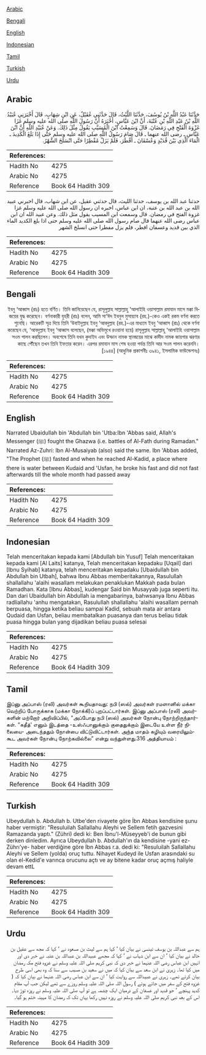[Arabic](#arabic)

[Bengali](#bengali)

[English](#english)

[Indonesian](#indonesian)

[Tamil](#tamil)

[Turkish](#turkish)

[Urdu](#urdu)

## Arabic


<div dir="rtl" lang="ar" style={{fontSize:'larger',backgroundColor:'#f8f9fa',padding:20}}>
حَدَّثَنَا عَبْدُ اللَّهِ بْنُ يُوسُفَ، حَدَّثَنَا اللَّيْثُ، قَالَ حَدَّثَنِي عُقَيْلٌ، عَنِ ابْنِ شِهَابٍ، قَالَ أَخْبَرَنِي عُبَيْدُ اللَّهِ بْنُ عَبْدِ اللَّهِ بْنِ عُتْبَةَ، أَنَّ ابْنَ عَبَّاسٍ، أَخْبَرَهُ أَنَّ رَسُولَ اللَّهِ صلى الله عليه وسلم غَزَا غَزْوَةَ الْفَتْحِ فِي رَمَضَانَ‏.‏ قَالَ وَسَمِعْتُ ابْنَ الْمُسَيَّبِ يَقُولُ مِثْلَ ذَلِكَ‏.‏ وَعَنْ عُبَيْدِ اللَّهِ أَنَّ ابْنَ عَبَّاسِ ـ رضى الله عنهما ـ قَالَ صَامَ رَسُولُ اللَّهِ صلى الله عليه وسلم حَتَّى إِذَا بَلَغَ الْكَدِيدَ ـ الْمَاءَ الَّذِي بَيْنَ قُدَيْدٍ وَعُسْفَانَ ـ أَفْطَرَ، فَلَمْ يَزَلْ مُفْطِرًا حَتَّى انْسَلَخَ الشَّهْرُ‏.‏
</div>
<div style={{backgroundColor:'#f8f9fa',padding:20, marginBottom: 10}}><table> <thead> <tr> <th>References:</th> <th></th> </tr> </thead> <tbody><tr><td>Hadith No</td><td>4275</td></tr><tr><td>Arabic No</td><td>4275</td></tr><tr><td>Reference</td><td>Book 64 Hadith 309</td></tr></tbody></table></div>


<div dir="rtl" lang="ar" style={{fontSize:'larger',backgroundColor:'#f8f9fa',padding:20}}>
حدثنا عبد الله بن يوسف، حدثنا الليث، قال حدثني عقيل، عن ابن شهاب، قال اخبرني عبيد الله بن عبد الله بن عتبة، ان ابن عباس، اخبره ان رسول الله صلى الله عليه وسلم غزا غزوة الفتح في رمضان. قال وسمعت ابن المسيب يقول مثل ذلك. وعن عبيد الله ان ابن عباس رضى الله عنهما قال صام رسول الله صلى الله عليه وسلم حتى اذا بلغ الكديد الماء الذي بين قديد وعسفان افطر، فلم يزل مفطرا حتى انسلخ الشهر
</div>
<div style={{backgroundColor:'#f8f9fa',padding:20, marginBottom: 10}}><table> <thead> <tr> <th>References:</th> <th></th> </tr> </thead> <tbody><tr><td>Hadith No</td><td>4275</td></tr><tr><td>Arabic No</td><td>4275</td></tr><tr><td>Reference</td><td>Book 64 Hadith 309</td></tr></tbody></table></div>

## Bengali


<div dir="rtl" lang="bn" style={{fontSize:'larger',backgroundColor:'#f8f9fa',padding:20}}>
ইবনু ‘আব্বাস (রাঃ) হতে বর্ণিত। তিনি জানিয়েছেন যে, রাসূলুল্লাহ সাল্লাল্লাহু ‘আলাইহি ওয়াসাল্লাম রমাযান মাসে মক্কা বিজয়ের যুদ্ধ করেছেন। বর্ণনাকারী যুহরী (রাঃ) বলেন, আমি সা‘ঈদ ইবনুল মুসায়্যাব (রহ.)-কেও একই রকম বর্ণনা করতে শুনেছি। আরেকটি সূত্র দিয়ে তিনি ‘উবাইদুল্লাহ ইবনু ‘আবদুল্লাহ (রহ.)-এর মাধ্যমে ইবনু ‘আব্বাস (রাঃ) থেকে বর্ণনা করেছেন যে, ‘আবদুল্লাহ ইবনু ‘আব্বাস বলেছেন, (মক্কা অভিমুখে রওয়ানা হয়ে) রাসূলুল্লাহ সাল্লাল্লাহু ‘আলাইহি ওয়াসাল্লাম সওম পালন করছিলেন। অবশেষে তিনি যখন কুদাইদ এবং উস্ফান নামক স্থানদ্বয়ের মাঝে কাদীদ নামক জায়গার ঝরণার কাছে পৌঁছেন তখন তিনি ইফতার করেন। এরপর রমাযান মাস শেষ হওয়া পর্যন্ত তিনি আর সওম পালন করেননি। [১৯৪৪] (আধুনিক প্রকাশনীঃ ৩৯৪১, ইসলামিক ফাউন্ডেশনঃ)
</div>
<div style={{backgroundColor:'#f8f9fa',padding:20, marginBottom: 10}}><table> <thead> <tr> <th>References:</th> <th></th> </tr> </thead> <tbody><tr><td>Hadith No</td><td>4275</td></tr><tr><td>Arabic No</td><td>4275</td></tr><tr><td>Reference</td><td>Book 64 Hadith 309</td></tr></tbody></table></div>

## English


<div dir="ltr" lang="en" style={{fontSize:'larger',backgroundColor:'#f8f9fa',padding:20}}>
Narrated Ubaidullah bin 'Abdullah bin 'Utba:Ibn 'Abbas said, Allah's Messenger (ﷺ) fought the Ghazwa (i.e. battles of Al-Fath during Ramadan." Narrated Az-Zuhri: Ibn Al-Musaiyab (also) said the same. Ibn 'Abbas added, "The Prophet (ﷺ) fasted and when he reached Al-Kadid, a place where there is water between Kudaid and 'Usfan, he broke his fast and did not fast afterwards till the whole month had passed away
</div>
<div style={{backgroundColor:'#f8f9fa',padding:20, marginBottom: 10}}><table> <thead> <tr> <th>References:</th> <th></th> </tr> </thead> <tbody><tr><td>Hadith No</td><td>4275</td></tr><tr><td>Arabic No</td><td>4275</td></tr><tr><td>Reference</td><td>Book 64 Hadith 309</td></tr></tbody></table></div>

## Indonesian


<div dir="ltr" lang="id" style={{fontSize:'larger',backgroundColor:'#f8f9fa',padding:20}}>
Telah menceritakan kepada kami [Abdullah bin Yusuf] Telah menceritakan kepada kami [Al Laits] katanya, Telah menceritakan kepadaku [Uqail] dari [Ibnu Syihab] katanya, telah menceritakan kepadaku [Ubaidullah bin Abdullah bin Utbah], bahwa Ibnu Abbas memberitakannya, Rasulullah shallallahu 'alaihi wasallam melakukan penaklukan Makkah pada bulan Ramadhan. Kata [Ibnu Abbas], kudengar Said bin Musayyab juga seperti itu. Dan dari Ubaidullah bin Abdullah ia mengabarinya, bahwsanya Ibnu Abbas radliallahu 'anhu mengatakan, Rasulullah shallallahu 'alaihi wasallam pernah berpuasa, hingga ketika beliau sampai Kadid, sebuah mata air antara Qudaid dan Usfan, beliau membatalkan puasanya dan terus beliau tidak puasa hingga bulan yang dijadikan beliau puasa selesai
</div>
<div style={{backgroundColor:'#f8f9fa',padding:20, marginBottom: 10}}><table> <thead> <tr> <th>References:</th> <th></th> </tr> </thead> <tbody><tr><td>Hadith No</td><td>4275</td></tr><tr><td>Arabic No</td><td>4275</td></tr><tr><td>Reference</td><td>Book 64 Hadith 309</td></tr></tbody></table></div>

## Tamil


<div dir="ltr" lang="ta" style={{fontSize:'larger',backgroundColor:'#f8f9fa',padding:20}}>
இப்னு அப்பாஸ் (ரலி) அவர்கள் கூறியதாவது: நபி (ஸல்) அவர்கள் ரமளானில் மக்கா வெற்றிப் போருக்காக (மக்கா நோக்கி)ப் புறப்பட்டார்கள். இப்னு அப்பாஸ் (ரலி) அவர்களின் மற்றோர் அறிவிப்பில், “அப்போது நபி (ஸல்) அவர்கள் நோன்பு நோற்றிருந்தார்கள். “கதீத்' எனும் இடத்தை -உஸ்ஃபானுக்கும் குதைதுக்கும் இடையே உள்ள நீர் நிலையை- அடைந்ததும் நோன்பை விட்டுவிட்டார்கள். அந்த மாதம் கழியும் வரையிலும்கூட அவர்கள் நோன்பு நோற்கவில்லை” என்று வந்துள்ளது.316 அத்தியாயம் :
</div>
<div style={{backgroundColor:'#f8f9fa',padding:20, marginBottom: 10}}><table> <thead> <tr> <th>References:</th> <th></th> </tr> </thead> <tbody><tr><td>Hadith No</td><td>4275</td></tr><tr><td>Arabic No</td><td>4275</td></tr><tr><td>Reference</td><td>Book 64 Hadith 309</td></tr></tbody></table></div>

## Turkish


<div dir="ltr" lang="tr" style={{fontSize:'larger',backgroundColor:'#f8f9fa',padding:20}}>
Ubeydullah b. Abdullah b. Utbe'den rivayete göre İbn Abbas kendisine şunu haber vermiştir: "Resuluilah Sallallahu Aleyhi ve Sellem fetih gazvesini Ramazanda yaptı." (Zühri) dedi ki: Ben İbnu'l-Müseyyeb'i de bunun gibi derken dinledim. Ayrıca Ubeydullah b. Abdullah'ın da kendisine -yani ez-Zührı'ye- haber verdiğine göre İbn Abbas r.a. dedi ki: "Resuluilah Sallallahu Aleyhi ve Sellem (yolda) oruç tuttu. Nihayet Kudeyd ile Usfan arasındaki su olan el-Kedid'e varınca orucunu açtı ve ay bitene kadar oruç açmış haliyle devam ettL
</div>
<div style={{backgroundColor:'#f8f9fa',padding:20, marginBottom: 10}}><table> <thead> <tr> <th>References:</th> <th></th> </tr> </thead> <tbody><tr><td>Hadith No</td><td>4275</td></tr><tr><td>Arabic No</td><td>4275</td></tr><tr><td>Reference</td><td>Book 64 Hadith 309</td></tr></tbody></table></div>

## Urdu


<div dir="rtl" lang="ur" style={{fontSize:'larger',backgroundColor:'#f8f9fa',padding:20}}>
ہم سے عبداللہ بن یوسف تینسی نے بیان کیا ‘ کہا ہم سے لیث بن مسعود نے ‘ کہا کہ مجھ سے عقیل بن خالد نے بیان کیا ‘ ان سے ابن شہاب نے ‘ کہا کہ مجھے عبیداللہ بن عبداللہ بن عتبہ نے خبر دی اور انہیں ابن عباس رضی اللہ عنہما نے خبر دی کہ نبی کریم صلی اللہ علیہ وسلم نے غزوہ فتح مکہ رمضان میں کیا تھا۔ زہری نے ابن سعد سے بیان کیا کہ میں نے سعید بن مسیب سے سنا کہ وہ بھی اسی طرح بیان کرتے تھے۔ زہری نے عبیداللہ سے روایت کیا ‘ ان سے ابن عباس رضی اللہ عنہما نے بیان کیا کہ ( غزوہ فتح کے سفر میں جاتے ہوئے ) رسول اللہ صلی اللہ علیہ وسلم روزے سے تھے لیکن جب آپ مقام کدید پہنچے ‘ جو قدید اور عسفان کے درمیان ایک چشمہ ہے تو آپ صلی اللہ علیہ وسلم نے روزہ توڑ دیا۔ اس کے بعد نبی کریم صلی اللہ علیہ وسلم نے روزہ نہیں رکھا یہاں تک کہ رمضان کا مہینہ ختم ہو گیا۔
</div>
<div style={{backgroundColor:'#f8f9fa',padding:20, marginBottom: 10}}><table> <thead> <tr> <th>References:</th> <th></th> </tr> </thead> <tbody><tr><td>Hadith No</td><td>4275</td></tr><tr><td>Arabic No</td><td>4275</td></tr><tr><td>Reference</td><td>Book 64 Hadith 309</td></tr></tbody></table></div>